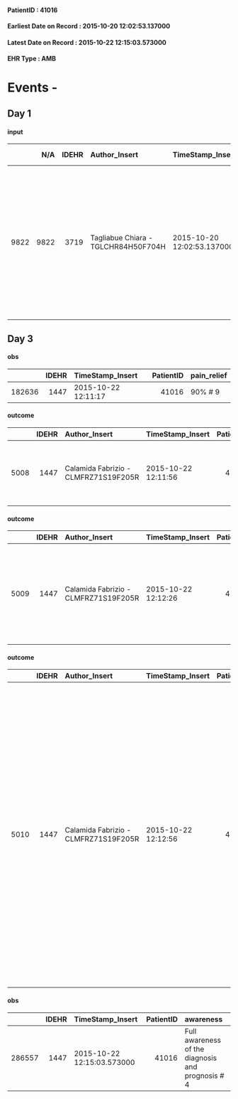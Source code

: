 
#### PatientID : 41016
#### Earliest Date on Record : 2015-10-20 12:02:53.137000
#### Latest Date on Record : 2015-10-22 12:15:03.573000
#### EHR Type : AMB

# Events - 

## Day 1

#### input
|      |    N/A |   IDEHR | Author_Insert                       | TimeStamp_Insert           | EHRType   |   PatientID |   IDDigitalSignDocument | persone_vicine   |   Unnamed: 0_x.1 |   IDANAMNESI_SOCIALE | Patient   | FamigliaAltro   | Paziente_T   | FamigliaAltro_T   |   Non_Rilevabile_x.1 | Note_Non_Rilevabile_x.1   | opt_Problemi   | chk_contr_sintomi   | chk_competenza                                 | opt_paziente_a   | opt_famiglia_a   | opt_adeguatezza   | ds_note_ad                                                                                                                                 | opt_paziente_solo   | ds_note_con                                                                                                                                                                      | opt_presente_assente   | Presenza_minori   | Caregiver_principale   | opt_capacita     | ds_familiari_coinv                                               | opt_risorse_ec   | opt_paziente_psi   | opt_Ins_vol   | ds_note_prio                                                                                                                   | opt_esenzione   | opt_inv_civile   |   invalidita_perc |   ds_codice_es | Needs     | Domestic partnership   | Fragility   | opt_indennita_acc   | opt_legge   | opt_famiglia_psi   |
|-----:|-------:|--------:|:------------------------------------|:---------------------------|:----------|------------:|------------------------:|:-----------------|-----------------:|---------------------:|:----------|:----------------|:-------------|:------------------|---------------------:|:--------------------------|:---------------|:--------------------|:-----------------------------------------------|:-----------------|:-----------------|:------------------|:-------------------------------------------------------------------------------------------------------------------------------------------|:--------------------|:---------------------------------------------------------------------------------------------------------------------------------------------------------------------------------|:-----------------------|:------------------|:-----------------------|:-----------------|:-----------------------------------------------------------------|:-----------------|:-------------------|:--------------|:-------------------------------------------------------------------------------------------------------------------------------|:----------------|:-----------------|------------------:|---------------:|:----------|:-----------------------|:------------|:--------------------|:------------|:-------------------|
| 9822 |   9822 |    3719 | Tagliabue Chiara - TGLCHR84H50F704H | 2015-10-20 12:02:53.137000 | AMB       |       41016 |                  164396 | N/A              |             1664 |                 1162 | Si#1      | Si#1            | Si#1         | Si#1              |                    0 | NR                        | No#0           | controllo sintomi#0 | competenza/capacit√† assistenziale caregiver#0 | Congruenti#1     | Congruenti#1     | Si#1              | I familiari hanno escluso la possibilit√† di ritorno al domicilio del paziente per non disorientare troppo la moglie affetta da Alzheimer. | No#0                | Vive con la moglie Franca di 78 aa affetta da Alzhaimer, che frequenta un centro diurno alla Sacra Famiglia di Casano Boscone ed √® assistita la sera e la notte da una badante. | Presente#1             | No#0              | sons                   | Incrementabile#1 | Due figli: Massimo vive a Milano, e Cristina che vive a New York | Adeguate#1       | No#0               | No#0          | Situazione clinica in aggravamento, i familiari chiedono il trasferimento in hospice per accompagnamento nella fase terminale. | Si#1            | Si#1             |               100 |             48 | Clinici#0 | Coniuge/Convivente#0   | nessuna#0   | No#0                | Si#1        | No#0               |


## Day 3

#### obs
|        |   IDEHR | TimeStamp_Insert    |   PatientID | pain_relief   |
|-------:|--------:|:--------------------|------------:|:--------------|
| 182636 |    1447 | 2015-10-22 12:11:17 |       41016 | 90% # 9       |

#### outcome
|      |   IDEHR | Author_Insert                        | TimeStamp_Insert    |   PatientID |   IDDigitalSignDocument |   IDPAI_VIDAS | opt_problem                                                                |   opt_problem_num | opt_obiettivo                                                   |   opt_obiettivo_num | opt_stato_problema   |   opt_stato_problema_num | opt_interventi                                                       |   opt_interventi_num |
|-----:|--------:|:-------------------------------------|:--------------------|------------:|------------------------:|--------------:|:---------------------------------------------------------------------------|------------------:|:----------------------------------------------------------------|--------------------:|:---------------------|-------------------------:|:---------------------------------------------------------------------|---------------------:|
| 5008 |    1447 | Calamida Fabrizio - CLMFRZ71S19F205R | 2015-10-22 12:11:56 |       41016 |                  166162 |          7024 | Alteration of comfort associated with chronic pain and / or acute # 29 = 0 |                 2 | The patient riferir√ † ¬ † a satisfactory pain control # 56 = 0 |                   1 | Open Problem # 1     |                        1 | Counseling - Sharing with the patient the therapeutic path # 444 = 0 |                    2 |

#### outcome
|      |   IDEHR | Author_Insert                        | TimeStamp_Insert    |   PatientID |   IDDigitalSignDocument |   IDPAI_VIDAS | opt_problem                                                |   opt_problem_num | opt_obiettivo                                                                                                   |   opt_obiettivo_num | opt_stato_problema   |   opt_stato_problema_num | opt_interventi                                                                   |   opt_interventi_num |
|-----:|--------:|:-------------------------------------|:--------------------|------------:|------------------------:|--------------:|:-----------------------------------------------------------|------------------:|:----------------------------------------------------------------------------------------------------------------|--------------------:|:---------------------|-------------------------:|:---------------------------------------------------------------------------------|---------------------:|
| 5009 |    1447 | Calamida Fabrizio - CLMFRZ71S19F205R | 2015-10-22 12:12:26 |       41016 |                  166164 |          7025 | Alteration or risk of impairment of lung function # 26 = 0 |                 3 | The patient will present deeper breaths with effective removal of the pulmonary secretions, if present # 43 = 0 |                   4 | Open Problem # 1     |                        1 | Implementation PAI - Evaluate the effectiveness of drug administration # 234 = 0 |                    4 |

#### outcome
|      |   IDEHR | Author_Insert                        | TimeStamp_Insert    |   PatientID |   IDDigitalSignDocument |   IDPAI_VIDAS | opt_problem                            |   opt_problem_num | opt_obiettivo                                                                                                                                    |   opt_obiettivo_num | opt_stato_problema   |   opt_stato_problema_num | opt_interventi                                                                                                                                                                                                                                                                                                                                                                                                         |   opt_interventi_num |
|-----:|--------:|:-------------------------------------|:--------------------|------------:|------------------------:|--------------:|:---------------------------------------|------------------:|:-------------------------------------------------------------------------------------------------------------------------------------------------|--------------------:|:---------------------|-------------------------:|:-----------------------------------------------------------------------------------------------------------------------------------------------------------------------------------------------------------------------------------------------------------------------------------------------------------------------------------------------------------------------------------------------------------------------|---------------------:|
| 5010 |    1447 | Calamida Fabrizio - CLMFRZ71S19F205R | 2015-10-22 12:12:56 |       41016 |                  166171 |          7026 | Alteration of the oral mucosa # 32 = 0 |                 4 | The clinical picture (subjective and / or objective) of the patient migliorer√ † ¬ † (eg. Xerostomia, mycosis, mucositis, hemorrhage ') # 63 = 0 |                   4 | Open Problem # 1     |                        1 | PAI Implementation - Inspect the mouth to detect any lesions, sores or bleeding # 526 = 0; PAI Implementation - Clean three times a day oral cavity paying close attention to the parts that eventually bleed # 528 = 0; PAI Implementation - Use the spatula and the products specific non-irritating the mucous # 529 = 0; PAI Implementation - Apply lubricant products for the lips and mucous membranes # 530 = 0 |                    4 |

#### obs
|        |   IDEHR | TimeStamp_Insert           |   PatientID | awareness                                         |
|-------:|--------:|:---------------------------|------------:|:--------------------------------------------------|
| 286557 |    1447 | 2015-10-22 12:15:03.573000 |       41016 | Full awareness of the diagnosis and prognosis # 4 |



